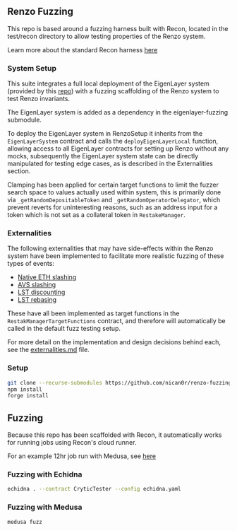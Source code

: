 ## Renzo Fuzzing

This repo is based around a fuzzing harness built with Recon, located in the test/recon directory to allow testing properties of the Renzo system. 

Learn more about the standard Recon harness [here](https://getrecon.substack.com/p/building-a-test-harness-with-recon?r=34r2zr) 

### System Setup

This suite integrates a full local deployment of the EigenLayer system (provided by this [repo](https://github.com/nican0r/eigenlayer-fuzzing/tree/main)) with a fuzzing scaffolding of the Renzo system to test Renzo invariants.

The EigenLayer system is added as a dependency in the eigenlayer-fuzzing submodule. 

To deploy the EigenLayer system in RenzoSetup it inherits from the `EigenLayerSystem` contract and calls the `deployEigenLayerLocal` function, allowing access to all EigenLayer contracts for setting up Renzo without any mocks, subsequently the EigenLayer system state can be directly manipulated for testing edge cases, as is described in the Externalities section. 

Clamping has been applied for certain target functions to limit the fuzzer search space to values actually used within system, this is primarily done via `_getRandomDepositableToken` and `_getRandomOperatorDelegator`, which prevent reverts for uninteresting reasons, such as an address input for a token which is not set as a collateral token in `RestakeManager`. 

### Externalities 

The following externalities that may have side-effects within the Renzo system have been implemented to facilitate more realistic fuzzing of these types of events:

- [Native ETH slashing](https://github.com/nican0r/renzo-fuzzing/blob/4364ec80cce740bbafb09be1aab8929faf3e1c96/test/recon/RestakeManagerTargets.sol#L120-L124)
- [AVS slashing](https://github.com/nican0r/renzo-fuzzing/blob/4364ec80cce740bbafb09be1aab8929faf3e1c96/test/recon/RestakeManagerTargets.sol#L127-L135)
- [LST discounting](https://github.com/nican0r/renzo-fuzzing/blob/4364ec80cce740bbafb09be1aab8929faf3e1c96/test/recon/RestakeManagerTargets.sol#L138-L152)
- [LST rebasing](https://github.com/nican0r/renzo-fuzzing/blob/4364ec80cce740bbafb09be1aab8929faf3e1c96/test/recon/RestakeManagerTargets.sol#L156-L172)

These have all been implemented as target functions in the `RestakManagerTargetFunctions` contract, and therefore will automatically be called in the default fuzz testing setup.

For more detail on the implementation and design decisions behind each, see the [externalities.md](https://github.com/nican0r/renzo-fuzzing/blob/main/externalities.md) file.

### Setup

```bash
git clone --recurse-submodules https://github.com/nican0r/renzo-fuzzing
npm install
forge install
```
## Fuzzing 
Because this repo has been scaffolded with Recon, it automatically works for running jobs using Recon's cloud runner. 

For an example 12hr job run with Medusa, see [here](https://getrecon.xyz/shares/954343b5-87e7-4822-8e3f-b0414723121d)

### Fuzzing with Echidna
```bash
echidna . --contract CryticTester --config echidna.yaml
```

### Fuzzing with Medusa
```
medusa fuzz
```
